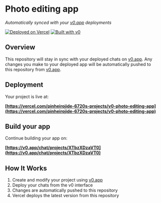 # Photo editing app

*Automatically synced with your [v0.app](https://v0.app) deployments*

[![Deployed on Vercel](https://img.shields.io/badge/Deployed%20on-Vercel-black?style=for-the-badge&logo=vercel)](https://vercel.com/pinheirojide-6720s-projects/v0-photo-editing-app)
[![Built with v0](https://img.shields.io/badge/Built%20with-v0.app-black?style=for-the-badge)](https://v0.app/chat/projects/XTbzXDzaVT0)

## Overview

This repository will stay in sync with your deployed chats on [v0.app](https://v0.app).
Any changes you make to your deployed app will be automatically pushed to this repository from [v0.app](https://v0.app).

## Deployment

Your project is live at:

**[https://vercel.com/pinheirojide-6720s-projects/v0-photo-editing-app](https://vercel.com/pinheirojide-6720s-projects/v0-photo-editing-app)**

## Build your app

Continue building your app on:

**[https://v0.app/chat/projects/XTbzXDzaVT0](https://v0.app/chat/projects/XTbzXDzaVT0)**

## How It Works

1. Create and modify your project using [v0.app](https://v0.app)
2. Deploy your chats from the v0 interface
3. Changes are automatically pushed to this repository
4. Vercel deploys the latest version from this repository
